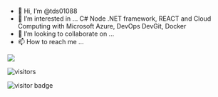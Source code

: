 - 👋 Hi, I’m @tds01088
- 👀 I’m interested in ... C#  Node  .NET framework, REACT and Cloud Computing with Microsoft Azure, DevOps DevGit, Docker
- 💞️ I’m looking to collaborate on ...
- 📫 How to reach me ...

<!---
tds01088/tds01088 is a ✨ special ✨ repository because its `README.md` (this file) appears on your GitHub profile.
You can click the Preview link to take a look at your changes.
--->


![](https://vistr.dev/badge?repo=tds01088.tds01088) 

 ![visitors](https://page-views.glitch.me/badge?page_id=page.id)

![visitor badge](https://visitor-badge.glitch.me/badge?page_id=jwenjian.visitor-badge&left_text=My%20Page%20Visitors)
